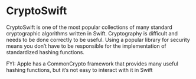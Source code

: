 # CryptoSwift

CryptoSwift is one of the most popular collections of many standard cryptographic algorithms written in Swift. Cryptography is difficult and needs to be done correctly to be useful. Using a popular library for security means you don’t have to be responsible for the implementation of standardized hashing functions.

FYI: Apple has a CommonCrypto framework that provides many useful hashing functions, but it’s not easy to interact with it in Swift


